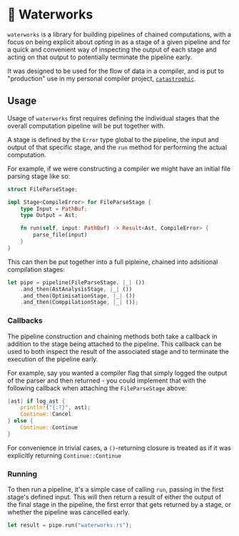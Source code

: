 # 🚰 Waterworks 

`waterworks` is a library for building pipelines of chained computations,
with a focus on being explicit about opting in as a stage of a given pipeline
and for a quick and convenient way of inspecting the output of each stage and acting on that output to potentially terminate the pipeline early.

It was designed to be used for the flow of data in a compiler, and is put to
"production" use in my personal compiler project, [`catastrophic`](https://github.com/samuelsleight/catastrophic-lang).

## Usage

Usage of `waterworks` first requires defining the individual stages that the
overall computation pipeline will be put together with.

A stage is defined by the `Error` type global to the pipeline, the input and 
output of that specific stage, and the `run` method for performing the
actual computation.

For example, if we were constructing a compiler we might have an initial
file parsing stage like so:

```rust
struct FileParseStage;

impl Stage<CompileError> for FileParseStage {
    type Input = PathBuf;
    type Output = Ast;

    fn run(self, input: PathBuf) -> Result<Ast, CompileError> {
        parse_file(input)
    }
}
```

This can then be put together into a full pipleine, chained into adsitional
compilation stages:

```rust
let pipe = pipeline(FileParseStage, |_| ())
    .and_then(AstAnalysisStage, |_| ())
    .and_then(OptimisationStage, |_| ())
    .and_then(ComppilationStage, |_| ());
```

### Callbacks

The pipeline construction and chaining methods both take a callback in
addition to the stage being attached to the pipeline. This callback can be 
used to both inspect the result of the associated stage and to terminate the
execution of the pipeline early.

For example, say you wanted a compiler flag that simply logged the output of
the parser and then returned - you could implement that with the following callback when attaching the `FileParseStage` above:

```rust
|ast| if log_ast {
    println!("{:?}", ast);
    Continue::Cancel
} else {
    Continue::Continue
}
```

For convenience in trivial cases, a `()`-returning closure is treated as if
it was explicitly returning `Continue::Continue`

### Running

To then run a pipeline, it's a simple case of calling `run`, passing in the
first stage's defined input. This will then return a result of either the
output of the final stage in the pipeline, the first error that gets returned
by a stage, or whether the pipeline was cancelled early.

```rust
let result = pipe.run("waterworks.rs");
```
